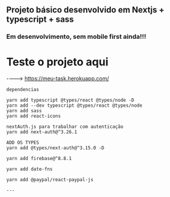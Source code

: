 ## Projeto básico desenvolvido em Nextjs + typescript + sass

### Em desenvolvimento, sem mobile first ainda!!!

# Teste o projeto aqui

----> https://meu-task.herokuapp.com/

```
dependencias

yarn add typescript @types/react @types/node -D
yarn add --dev typescript @types/react @types/node
yarn add sass
yarn add react-icons

nextAuth.js para trabalhar com autenticação
yarn add next-auth@^3.26.1

ADD OS TYPES
yarn add @types/next-auth@^3.15.0 -D

yarn add firebase@^8.8.1

yarn add date-fns

yarn add @paypal/react-paypal-js

---
```

